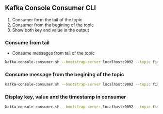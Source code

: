 ## Kafka Console Consumer CLI

1. Consumer form the tail of the topic
2. Consumer from the begining of the topic
3. Show both key and value in the output

### Consume from tail

* Consume messages from tail of the topic
```sh
kafka-console-consumer.sh --bootstrap-server localhost:9092 --topic first-topic 
```

### Consume message from the begining of the topic
```sh
kafka-console-consumer.sh --bootstrap-server localhost:9092 --topic first-topic  --from-beginning
```

### Display key, value and the timestamp in consumer
```sh
kafka-console-consumer.sh --bootstrap-server localhost:9092 --topic first-topic  --from-beginning --formatter kafka.tools.DefaultMessageFormatter --property print.timestamp=true --property print.key=true --property print.value=true
```